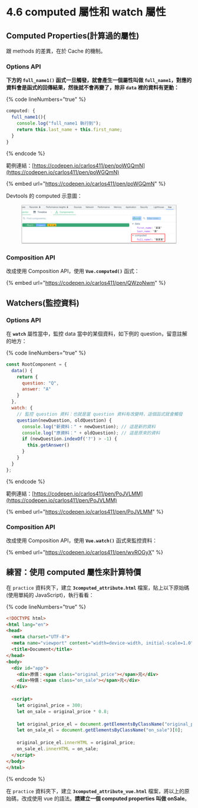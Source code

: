 # 4.6 computed 屬性和 watch 屬性

## Computed Properties(計算過的屬性)

跟 methods 的差異，在於 Cache 的機制。



### Options API

**下方的 `full_name1()` 函式一旦觸發，就會產生一個屬性叫做 `full_name1`，對應的資料會是函式的回傳結果，然後就不會再變了，除非 `data` 裡的資料有更動：**

{% code lineNumbers="true" %}
```javascript
computed: {
  full_name1(){
    console.log("full_name1 執行到");
    return this.last_name + this.first_name;
  }
}
```
{% endcode %}



範例連結：[https://codepen.io/carlos411/pen/poWGQmN](https://codepen.io/carlos411/pen/poWGQmN)

{% embed url="https://codepen.io/carlos411/pen/poWGQmN" %}

Devtools 的 computed 示意圖：

<figure><img src="../.gitbook/assets/computed_properties_full_name.png" alt=""><figcaption></figcaption></figure>



### Composition API

改成使用 Composition API，使用 **`Vue.computed()`** 函式：

{% embed url="https://codepen.io/carlos411/pen/QWzoNwm" %}



## Watchers(監控資料)

### Options API

在 **`watch`** 屬性當中，監控 data 當中的某個資料，如下例的 question，留意註解的地方：

{% code lineNumbers="true" %}
```javascript
const RootComponent = {
  data() {
    return {
      question: "Q",
      answer: "A"
    }
  },
  watch: {
    // 監控 question 資料：也就是當 question 資料有改變時，這個函式就會觸發
    question(newQuestion, oldQuestion) {
      console.log("新資料：" + newQuestion); // 這是新的資料
      console.log("原資料：" + oldQuestion); // 這是原來的資料
      if (newQuestion.indexOf('?') > -1) {
        this.getAnswer()
      }
    }
  }
};
```
{% endcode %}



範例連結：[https://codepen.io/carlos411/pen/PoJVLMM](https://codepen.io/carlos411/pen/PoJVLMM)

{% embed url="https://codepen.io/carlos411/pen/PoJVLMM" %}



### Composition API

改成使用 Composition API，使用 **`Vue.watch()`** 函式來監控資料：

{% embed url="https://codepen.io/carlos411/pen/wvROGyX" %}



## 練習：使用 computed 屬性來計算特價

在 `practice` 資料夾下，建立 **`3computed_attribute.html`** 檔案，貼上以下原始碼(使用單純的 JavaScript)，執行看看：

{% code lineNumbers="true" %}
```html
<!DOCTYPE html>
<html lang="en">
<head>
  <meta charset="UTF-8">
  <meta name="viewport" content="width=device-width, initial-scale=1.0">
  <title>Document</title>
</head>
<body>
  <div id="app">
    <div>原價：<span class="original_price"></span>元</div>
    <div>特價：<span class="on_sale"></span>元</div>
  </div>

  <script>
    let original_price = 300;
    let on_sale = original_price * 0.8;

    let original_price_el = document.getElementsByClassName("original_price")[0];
    let on_sale_el = document.getElementsByClassName("on_sale")[0];

    original_price_el.innerHTML = original_price;
    on_sale_el.innerHTML = on_sale;
  </script>
</body>
</html>
```
{% endcode %}



在 `practice` 資料夾下，建立 **`3computed_attribute_vue.html`** 檔案，將以上的原始碼，改成使用 vue 的語法。**請建立一個 computed properties 叫做 onSale**。


